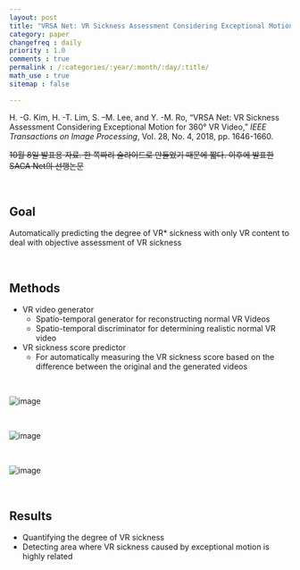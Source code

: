```yaml
---
layout: post
title: "VRSA Net: VR Sickness Assessment Considering Exceptional Motion for 360° VR Video"
category: paper
changefreq : daily
priority : 1.0
comments : true
permalink : /:categories/:year/:month/:day/:title/
math_use : true
sitemap : false

---
```


H. -G. Kim, H. -T. Lim, S. –M. Lee, and Y. -M. Ro, “VRSA Net: VR Sickness Assessment Considering Exceptional Motion for 360° VR Video,” *IEEE* *Transactions on Image Processing*, Vol. 28, No. 4, 2018, pp. 1646-1660.

~~10월 8일 발표용 자료. 한 쪽짜리 슬라이드로 만들었기 때문에 짧다. 이후에 발표한 SACA Net의 선행논문~~

<br>

## Goal

Automatically predicting the degree of VR* sickness with only VR content to deal with objective assessment of VR sickness

<br>

## Methods

- VR video generator
  - Spatio-temporal generator for reconstructing normal VR Videos
  - Spatio-temporal discriminator for determining realistic normal VR video
- VR sickness score predictor 
  - For automatically measuring the VR sickness score based on the difference between the original and the generated videos

<br>

![image](https://user-images.githubusercontent.com/85778937/138497233-ea0fbd95-2ea2-4753-b003-70c0713a148e.png)

<br>

![image](https://user-images.githubusercontent.com/85778937/138497110-9d943b92-34f8-47b2-a237-9917ff7924e0.png)

<br>

![image](https://user-images.githubusercontent.com/85778937/138497306-e6664ff3-420b-46bb-998f-61ef58202738.png)

<br>

## Results

- Quantifying the degree of VR sickness
- Detecting area where VR sickness caused by exceptional motion is highly related

